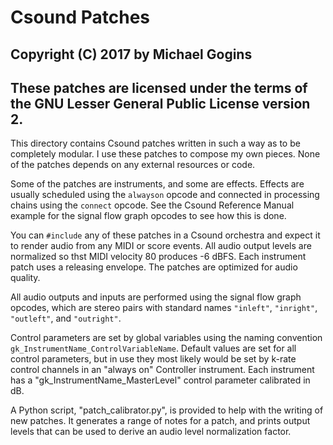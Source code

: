 # Csound Patches

## Copyright (C) 2017 by Michael Gogins
## These patches are licensed under the terms of the GNU Lesser General Public License version 2.

This directory contains Csound patches written in such a way as to be
completely modular. I use these patches to compose my own pieces. None of
the patches depends on any external resources or code.

Some of the patches are instruments, and some are effects. Effects are
usually scheduled using the `alwayson` opcode and connected in processing
chains using the `connect` opcode. See the Csound Reference Manual example
for the signal flow graph opcodes to see how this is done.

You can `#include` any of these patches in a Csound orchestra and expect it to
render audio from any MIDI or score events. All audio output levels are
normalized so thst MIDI velocity 80 produces -6 dBFS. Each instrument
patch uses a releasing envelope. The patches are optimized for audio quality.

All audio outputs and inputs are performed using the signal flow graph
opcodes, which are stereo pairs with standard names `"inleft"`, `"inright"`,
`"outleft"`, and `"outright"`.

Control parameters are set by global variables using the naming convention
`gk_InstrumentName_ControlVariableName`. Default values are set for all
control parameters, but in use they most likely would be set by k-rate
control channels in an "always on" Controller instrument. Each instrument
has a "gk_InstrumentName_MasterLevel" control parameter calibrated in dB.

A Python script, "patch_calibrator.py", is provided to help with the writing
of new patches. It generates a range of notes for a patch, and prints output
levels that can be used to derive an audio level normalization factor.
